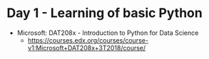 # Day 1 - Learning of basic Python

- Microsoft: DAT208x - Introduction to Python for Data Science
  - https://courses.edx.org/courses/course-v1:Microsoft+DAT208x+3T2018/course/
